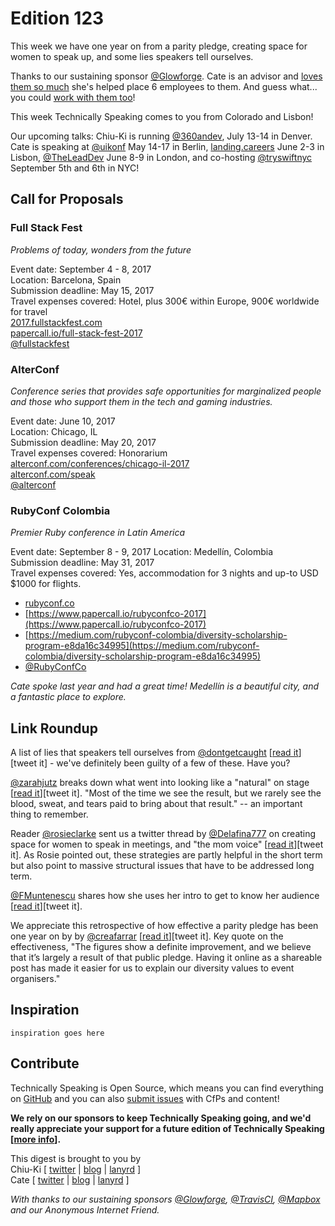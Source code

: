 # Edition 123

This week we have one year on from a parity pledge, creating space for women to speak up, and some lies speakers tell ourselves.

Thanks to our sustaining sponsor [@Glowforge](http://twitter.com/glowforge). Cate is an advisor and [loves them so much](https://cate.blog/2015/10/21/lasers-and-practical-skills/) she's helped place 6 employees to them. And guess what... you could [work with them too](https://glowforge.com/jobs/)!  

This week Technically Speaking comes to you from Colorado and Lisbon!

Our upcoming talks: Chiu-Ki is running [@360andev](http://twitter.com/360andev), July 13-14 in Denver. Cate is speaking at [@uikonf](http://twitter.com/uikonf) May 14-17 in Berlin, [landing.careers](https://landing.careers/) June 2-3 in Lisbon, [@TheLeadDev](http://twitter.com/theleaddev) June 8-9 in London, and co-hosting [@tryswiftnyc](http://twitter.com/tryswiftnyc) September 5th and 6th in NYC!


## Call for Proposals

### Full Stack Fest
*Problems of today, wonders from the future*

Event date: September 4 - 8, 2017  
Location: Barcelona, Spain  
Submission deadline: May 15, 2017  
Travel expenses covered: Hotel, plus 300€ within Europe, 900€ worldwide for travel  
[2017.fullstackfest.com](https://2017.fullstackfest.com)  
[papercall.io/full-stack-fest-2017](https://www.papercall.io/full-stack-fest-2017)  
[@fullstackfest](https://twitter.com/fullstackfest)


### AlterConf
*Conference series that provides safe opportunities for marginalized people and those who support them in the tech and gaming industries.*

Event date: June 10, 2017  
Location: Chicago, IL  
Submission deadline: May 20, 2017  
Travel expenses covered: Honorarium  
[alterconf.com/conferences/chicago-il-2017](https://www.alterconf.com/conferences/chicago-il-2017)  
[alterconf.com/speak](https://alterconf.com/speak)  
[@alterconf](https://twitter.com/alterconf)


### RubyConf Colombia
*Premier Ruby conference in Latin America*

Event date: September 8 - 9, 2017
Location: Medellín, Colombia  
Submission deadline: May 31, 2017  
Travel expenses covered: Yes, accommodation for 3 nights and up-to USD $1000 for flights.  

* [rubyconf.co](http://www.rubyconf.co/)
* [https://www.papercall.io/rubyconfco-2017](https://www.papercall.io/rubyconfco-2017)
* [https://medium.com/rubyconf-colombia/diversity-scholarship-program-e8da16c34995](https://medium.com/rubyconf-colombia/diversity-scholarship-program-e8da16c34995)
* [@RubyConfCo](https://twitter.com/rubyconfco)

*Cate spoke last year and had a great time! Medellín is a beautiful city, and a fantastic place to explore.*


## Link Roundup

A list of lies that speakers tell ourselves from [@dontgetcaught](http://twitter.com/dontgetcaught) [[read it](http://eloquentwoman.blogspot.pt/2017/04/39-lies-myths-and-mistaken-notions.html)][tweet it] - we've definitely been guilty of a few of these. Have you?

[@zarahjutz](http://twitter.com/zarahjutz) breaks down what went into looking like a "natural" on stage [[read it](http://zdominguez.com/2017/04/17/all-it-takes-patience.html)][tweet it]. "Most of the time we see the result, but we rarely see the blood, sweat, and tears paid to bring about that result." -- an important thing to remember.

Reader [@rosieclarke](www.twitter.com/rosieclarke) sent us a twitter thread by [@Delafina777](http://twitter.com/Delafina777) on creating space for women to speak in meetings, and "the mom voice" [[read it](https://twitter.com/Delafina777/status/846600201108303872)][tweet it]. As Rosie pointed out, these strategies are partly helpful in the short term but also point to massive structural issues that have to be addressed long term.

[@FMuntenescu](https://twitter.com/FMuntenescu) shares how she uses her intro to get to know her audience [[read it](https://medium.com/upday-devs/about-intros-nerves-and-discovering-yourself-2b839f4a361a)][tweet it].

We appreciate this retrospective of how effective a parity pledge has been one year on by by [@creafarrar](https://twitter.com/creafarrar) [[read it](https://gds.blog.gov.uk/2017/03/09/the-gds-parity-pledge-one-year-on/)][tweet it]. Key quote on the effectiveness, "The figures show a definite improvement, and we believe that it’s largely a result of that public pledge. Having it online as a shareable post has made it easier for us to explain our diversity values to event organisers."

## Inspiration

`inspiration goes here`  

## Contribute

Technically Speaking is Open Source, which means you can find everything on [GitHub](https://github.com/catehstn/technically-speaking/) and you can also [submit issues](https://github.com/catehstn/technically-speaking/issues/new) with CfPs and content!

**We rely on our sponsors to keep Technically Speaking going, and we'd really appreciate your support for a future edition of Technically Speaking [[more info](http://www.techspeak.email/sponsorship/)].**  


This digest is brought to you by  
Chiu-Ki [ [twitter](https://twitter.com/chiuki) | [blog](http://blog.sqisland.com/) | [lanyrd](http://lanyrd.com/profile/chiuki/) ]  
Cate [ [twitter](https://twitter.com/catehstn) | [blog](http://www.cate.blog/) | [lanyrd](http://lanyrd.com/profile/catehstn/) ]

*With thanks to our sustaining sponsors [@Glowforge](http://twitter.com/glowforge), [@TravisCI](http://twitter.com/travisci), [@Mapbox](http://twitter.com/mapbox) and our Anonymous Internet Friend.*
